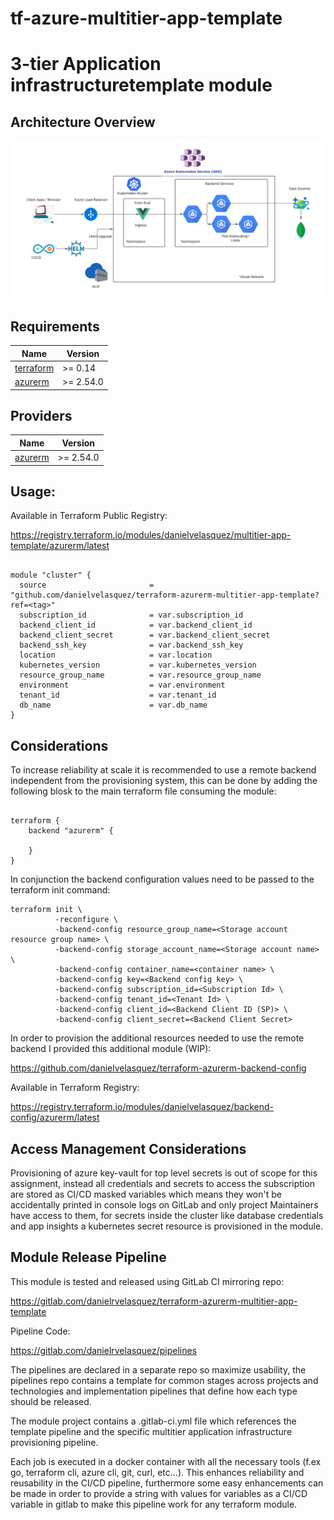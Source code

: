# tf-azure-multitier-app-template
# 3-tier Application infrastructuretemplate module

## Architecture Overview

![Alt text](AKS%20Architecture.png?raw=true "AKS Architecture Overview")
## Requirements

| Name | Version |
|------|---------|
| <a name="requirement_terraform"></a> [terraform](#requirement\_terraform) | >= 0.14 |
| <a name="requirement_azurerm"></a> [azurerm](#requirement\_azurerm) | >= 2.54.0 |

## Providers

| Name | Version |
|------|---------|
| <a name="provider_azurerm"></a> [azurerm](#provider\_azurerm) | >= 2.54.0 |

## Usage:

Available in Terraform Public Registry:

https://registry.terraform.io/modules/danielvelasquez/multitier-app-template/azurerm/latest

~~~

module "cluster" {
  source                       = "github.com/danielvelasquez/terraform-azurerm-multitier-app-template?ref=<tag>"
  subscription_id              = var.subscription_id
  backend_client_id            = var.backend_client_id
  backend_client_secret        = var.backend_client_secret
  backend_ssh_key              = var.backend_ssh_key
  location                     = var.location
  kubernetes_version           = var.kubernetes_version
  resource_group_name          = var.resource_group_name
  environment                  = var.environment
  tenant_id                    = var.tenant_id 
  db_name                      = var.db_name
}

~~~


## Considerations

To increase reliability at scale it is recommended to use a remote backend independent from the provisioning system, this can be done by adding the following blosk to the main terraform file consuming the module:

~~~

terraform {
    backend "azurerm" {

    }
}

~~~

In conjunction the backend configuration values need to be passed to the terraform init command:

~~~
terraform init \
          -reconfigure \
          -backend-config resource_group_name=<Storage account resource group name> \ 
          -backend-config storage_account_name=<Storage account name> \
          -backend-config container_name=<container name> \
          -backend-config key=<Backend config key> \
          -backend-config subscription_id=<Subscription Id> \
          -backend-config tenant_id=<Tenant Id> \
          -backend-config client_id=<Backend Client ID (SP)> \
          -backend-config client_secret=<Backend Client Secret>
~~~

In order to provision the additional resources needed to use the remote backend I provided this additional module (WIP):

https://github.com/danielvelasquez/terraform-azurerm-backend-config

Available in Terraform  Registry:

https://registry.terraform.io/modules/danielvelasquez/backend-config/azurerm/latest

## Access Management Considerations

Provisioning of azure key-vault for top level secrets is out of scope for this assignment, instead all credentials and secrets to access the subscription are stored as CI/CD masked variables which means they won't be accidentally printed in console logs on GitLab and only project Maintainers have access to them, for secrets inside the cluster like database credentials and app insights a kubernetes secret resource is provisioned in the module.
## Module Release Pipeline

This module is tested and released using GitLab CI mirroring repo: 

https://gitlab.com/danielrvelasquez/terraform-azurerm-multitier-app-template

Pipeline Code:

https://gitlab.com/danielrvelasquez/pipelines

The pipelines are declared in a separate repo so maximize usability, the pipelines repo contains a template for common stages across projects and technologies and implementation pipelines that define how each type should be released.

The module project contains a .gitlab-ci.yml file which references the template pipeline and the specific multitier application infrastructure provisioning pipeline.

Each job is executed in a docker container with all the necessary tools (f.ex go, terraform cli, azure cli, git, curl, etc...). This enhances reliability and reusability in the CI/CD pipeline, furthermore some easy enhancements can be made in order to provide a string with values for variables as a CI/CD variable in gitlab to make this pipeline work for any terraform module.
